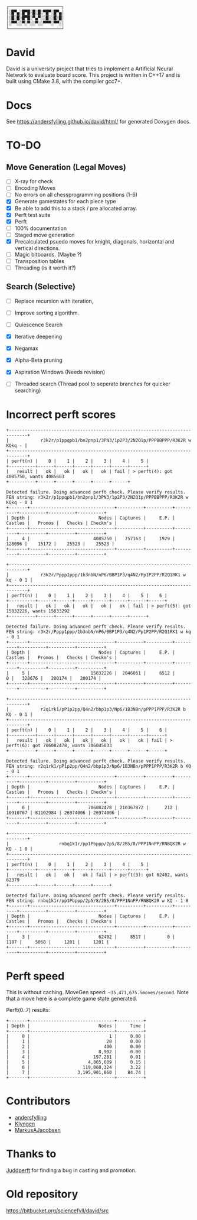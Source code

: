 ```markdown
┌────────────────────┐
│░█▀▄░█▀█░█░█░▀█▀░█▀▄│
│░█░█░█▀█░▀▄▀░░█░░█░█│
│░▀▀░░▀░▀░░▀░░▀▀▀░▀▀░│
└────────────────────┘
```

# David #
David is a university project that tries to implement a Artificial Neural Network to evaluate board score.
This project is written in C++17 and is built using CMake 3.8, with the compiler gcc7+.

# Docs #
See https://andersfylling.github.io/david/html/ for generated Doxygen docs.

# TO-DO #
## Move Generation (Legal Moves) ##
 - [ ] X-ray for check
 - [ ] Encoding Moves
 - [ ] No errors on all chessprogramming positions (1-6)
 - [x] Generate gamestates for each piece type
 - [x] Be able to add this to a stack / pre allocated array.
 - [x] Perft test suite
 - [x] Perft
 - [ ] 100% documentation
 - [ ] Staged move generation
 - [x] Precalculated psuedo moves for knight, diagonals, horizontal and vertical directions.
 - [ ] Magic bitboards. (Maybe ?)
 - [ ] Transposition tables
 - [ ] Threading (is it worth it?)
 
 ## Search (Selective) ##
  - [ ] Replace recursion with iteration,
  - [ ] Improve sorting algorithm.
  - [ ] Quiescence Search
  - [x] Iterative deepening
  - [x] Negamax
  - [x] Alpha-Beta pruning
  - [x] Aspiration Windows (Needs revision)
  - [ ] Threaded search (Thread pool to seperate branches for quicker searching)


# Incorrect perft scores #
```
+-----------------------------------------------------------------------------+
|            r3k2r/p1ppqpb1/bn2pnp1/3PN3/1p2P3/2N2Q1p/PPPBBPPP/R3K2R w KQkq - |
+-----------------------------------------------------------------------------+
| perft(n) |    0 |    1 |    2 |    3 |    4 |    5 |
+----------+------+------+------+------+------+------+
|   result |   ok |   ok |   ok |   ok | fail | > perft(4): got 4085750, wants 4085603
+----------+------+------+------+------+------+

Detected failure. Doing advanced perft check. Please verify results.
FEN string: r3k2r/p1ppqpb1/bn2pnp1/3PN3/1p2P3/2N2Q1p/PPPBBPPP/R3K2R w KQkq - 0 1
+-------+--------------------------------+----------+----------+----------+----------+----------+----------+
| Depth |                          Nodes | Captures |     E.P. |  Castles |   Promos |   Checks | Checkm's |
+-------+--------------------------------+----------+----------+----------+----------+----------+----------+
|     4 |                        4085750 |   757163 |     1929 |   128096 |    15172 |    25523 |    25523 |
+-------+--------------------------------+----------+----------+----------+----------+----------+----------+

+-----------------------------------------------------------------------------+
|            r3k2r/Pppp1ppp/1b3nbN/nP6/BBP1P3/q4N2/Pp1P2PP/R2Q1RK1 w kq - 0 1 |
+-----------------------------------------------------------------------------+
| perft(n) |    0 |    1 |    2 |    3 |    4 |    5 |    6 |
+----------+------+------+------+------+------+------+------+
|   result |   ok |   ok |   ok |   ok |   ok | fail | > perft(5): got 15832226, wants 15833292
+----------+------+------+------+------+------+------+

Detected failure. Doing advanced perft check. Please verify results.
FEN string: r3k2r/Pppp1ppp/1b3nbN/nP6/BBP1P3/q4N2/Pp1P2PP/R2Q1RK1 w kq - 0 1
+-------+--------------------------------+----------+----------+----------+----------+----------+----------+
| Depth |                          Nodes | Captures |     E.P. |  Castles |   Promos |   Checks | Checkm's |
+-------+--------------------------------+----------+----------+----------+----------+----------+----------+
|     5 |                       15832226 |  2046061 |     6512 |        0 |   328676 |   200174 |   200174 |
+-------+--------------------------------+----------+----------+----------+----------+----------+----------+

+-----------------------------------------------------------------------------+
|            r2q1rk1/pP1p2pp/Q4n2/bbp1p3/Np6/1B3NBn/pPPP1PPP/R3K2R b KQ - 0 1 |
+-----------------------------------------------------------------------------+
| perft(n) |    0 |    1 |    2 |    3 |    4 |    5 |    6 |
+----------+------+------+------+------+------+------+------+
|   result |   ok |   ok |   ok |   ok |   ok |   ok | fail | > perft(6): got 706082478, wants 706045033
+----------+------+------+------+------+------+------+------+

Detected failure. Doing advanced perft check. Please verify results.
FEN string: r2q1rk1/pP1p2pp/Q4n2/bbp1p3/Np6/1B3NBn/pPPP1PPP/R3K2R b KQ - 0 1
+-------+--------------------------------+----------+----------+----------+----------+----------+----------+
| Depth |                          Nodes | Captures |     E.P. |  Castles |   Promos |   Checks | Checkm's |
+-------+--------------------------------+----------+----------+----------+----------+----------+----------+
|     6 |                      706082478 | 210367872 |      212 | 10910767 | 81102984 | 26974006 | 26974006 |
+-------+--------------------------------+----------+----------+----------+----------+----------+----------+

+-----------------------------------------------------------------------------+
|                   rnbq1k1r/pp1Pbppp/2p5/8/2B5/8/PPP1NnPP/RNBQK2R w KQ - 1 8 |
+-----------------------------------------------------------------------------+
| perft(n) |    0 |    1 |    2 |    3 |    4 |    5 |
+----------+------+------+------+------+------+------+
|   result |   ok |   ok |   ok | fail | > perft(3): got 62402, wants 62379
+----------+------+------+------+------+

Detected failure. Doing advanced perft check. Please verify results.
FEN string: rnbq1k1r/pp1Pbppp/2p5/8/2B5/8/PPP1NnPP/RNBQK2R w KQ - 1 8
+-------+--------------------------------+----------+----------+----------+----------+----------+----------+
| Depth |                          Nodes | Captures |     E.P. |  Castles |   Promos |   Checks | Checkm's |
+-------+--------------------------------+----------+----------+----------+----------+----------+----------+
|     3 |                          62402 |     8517 |        0 |     1107 |     5068 |     1201 |     1201 |
+-------+--------------------------------+----------+----------+----------+----------+----------+----------+
```

# Perft speed #
This is without caching.
MoveGen speed: `~35,471,675.5moves/second`. Note that a move here is a complete game state generated.

Perft(0..7) results:
```
+-------+--------------------------------+----------+
| Depth |                          Nodes |     Time |
+-------+--------------------------------+----------+
|     0 |                              1 |     0.00 |
|     1 |                             20 |     0.00 |
|     2 |                            400 |     0.00 |
|     3 |                          8,902 |     0.00 |
|     4 |                        197,281 |     0.01 |
|     5 |                      4,865,609 |     0.15 |
|     6 |                    119,060,324 |     3.22 |
|     7 |                  3,195,901,860 |    84.74 |
+-------+--------------------------------+----------+
```

# Contributors
 * [andersfylling](https://github.com/andersfylling)
 * [Klyngen](https://github.com/klyngen)
 * [MarkusAJacobsen](https://github.com/MarkusAJacobsen)

# Thanks to
[Juddperft](https://github.com/jniemann66/juddperft) for finding a bug in castling and promotion.

# Old repository
https://bitbucket.org/sciencefyll/david/src
